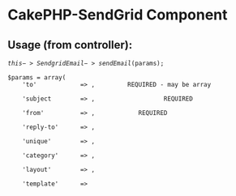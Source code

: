 # CakePHP-SendGrid Component

## Usage (from controller):

<code>$this->SendgridEmail->sendEmail($params);</code>

<pre><code>$params = array(
	'to' 			=> <recipient address>,  		REQUIRED - may be array<br/>
	'subject 		=> <subject>,					REQUIRED<br/>
	'from'			=> <sender address>,  			REQUIRED<br/>
	'reply-to'		=> <reply to address>,<br/>
	'unique'		=> <unique id for x-SMTPAPI>,<br/>
	'category'		=> <category for sendgrid reports>,<br/>
	'layout'		=> <email layout filename>,<br/>
	'template'		=> <template filename>,<br/>
	'layout-type'	=> <[text|html|both]>, 			DEFAULT = both<br/>
	'delivery-type'	=> <smtp>,						DEFAULT = smtp<br/>
	'merge-values' 	=> array(<br/>
		<keys> => <values>,<br/>
		<keys> => <values>,..    For doing bulk messages with single call<br/>
	)	<br/>
);</code></pre>


## Installation:
Copy entire repository into <code>app/controllers/components/</code> directory

## Configuration:
Add <code>$sendgrid</code> configuration to <code>app/config/database.php</code> (as immediately below)

<pre><code>var $sendgrid = array (
	'port'			=> '25', 
	'timeout'		=> '30',
	'host' 			=> 'smtp.sendgrid.net',
	'username'		=> '<your username>',
	'password'		=> '<your password>',
	'client' 		=> 'smtp_helo_hostname',
	'support_email'	=> 'your_administrative_address@domain.com'
);</code></pre>

The support email address is used as the to-address when sending bulk emails, 
and does not receive anything, but is needed so that CakePHP does not think that
and email without a normal SMTP to: address is invalid.


## More information:

Code written and maintained by Dave Loftis.  I am happy to help when and where I can
but can't promise that I will be able to spend huge amounts of time helping you, 
but I will offer all the support I can.

## Additional features coming soon, including:
* Basic support for SendGrid's EventAPI

## Legacy Users:
Poorly planned <code>init()</code> function remains in place.  New code should use <code>sendEmail();</code>
Also, you should add the <code>support_email</code> element to the <code>$sendgrid</code> database config.